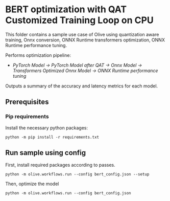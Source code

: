 # BERT optimization with QAT Customized Training Loop on CPU
This folder contains a sample use case of Olive using quantization aware training, Onnx conversion, ONNX Runtime transformers optimization,
ONNX Runtime performance tuning.

Performs optimization pipeline:
- *PyTorch Model -> PyTorch Model after QAT -> Onnx Model -> Transformers Optimized Onnx Model -> ONNX Runtime performance tuning*

Outputs a summary of the accuracy and latency metrics for each model.

## Prerequisites
### Pip requirements
Install the necessary python packages:
```
python -m pip install -r requirements.txt
```

## Run sample using config
First, install required packages according to passes.
```
python -m olive.workflows.run --config bert_config.json --setup
```
Then, optimize the model
```
python -m olive.workflows.run --config bert_config.json
```

